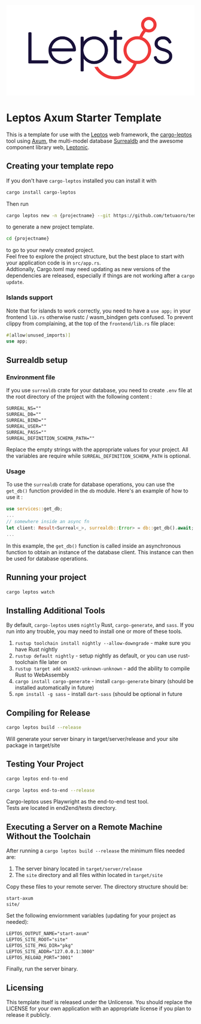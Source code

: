 <picture>
    <source srcset="https://raw.githubusercontent.com/leptos-rs/leptos/main/docs/logos/Leptos_logo_Solid_White.svg" media="(prefers-color-scheme: dark)">
    <img src="https://raw.githubusercontent.com/leptos-rs/leptos/main/docs/logos/Leptos_logo_RGB.svg" alt="Leptos Logo">
</picture>

# Leptos Axum Starter Template

This is a template for use with the [Leptos](https://github.com/leptos-rs/leptos) web framework, the [cargo-leptos](https://github.com/akesson/cargo-leptos) tool using [Axum](https://github.com/tokio-rs/axum), the multi-model database [Surrealdb](https://github.com/surrealdb/surrealdb/) and the awesome component library web, [Leptonic](https://github.com/lpotthast/leptonic).

## Creating your template repo

If you don't have `cargo-leptos` installed you can install it with

```bash
cargo install cargo-leptos
```

Then run
```bash
cargo leptos new -n {projectname} --git https://github.com/tetuaoro/template-leptos-workspace/
```

to generate a new project template.

```bash
cd {projectname}
```

to go to your newly created project.  
Feel free to explore the project structure, but the best place to start with your application code is in `src/app.rs`.  
Addtionally, Cargo.toml may need updating as new versions of the dependencies are released, especially if things are not working after a `cargo update`.

### Islands support

Note that for islands to work correctly, you need to have a `use app;` in your frontend `lib.rs` otherwise rustc / wasm_bindgen gets confused.
To prevent clippy from complaining, at the top of the `frontend/lib.rs` file place:
```rust
#[allow(unused_imports)]
use app;
```

## Surrealdb setup
### Environment file

If you use `surrealdb` crate for your database, you need to create `.env` file  at the root directory of the project with the following content :

```
SURREAL_NS=""
SURREAL_DB=""
SURREAL_BIND=""
SURREAL_USER=""
SURREAL_PASS=""
SURREAL_DEFINITION_SCHEMA_PATH=""
```

Replace the empty strings with the appropriate values for your project. All the variables are require while `SURREAL_DEFINITION_SCHEMA_PATH` is optional.

### Usage

To use the `surrealdb` crate for database operations, you can use the `get_db()` function provided in the `db` module. Here's an example of how to use it :


```rust
use services::get_db;
...
// somewhere inside an async fn
let client: Result<Surreal<_>, surrealdb::Error> = db::get_db().await;
...
```

In this example, the `get_db()` function is called inside an asynchronous function to obtain an instance of the database client. This instance can then be used for database operations.

## Running your project

```bash
cargo leptos watch
```

## Installing Additional Tools

By default, `cargo-leptos` uses `nightly` Rust, `cargo-generate`, and `sass`. If you run into any trouble, you may need to install one or more of these tools.

1. `rustup toolchain install nightly --allow-downgrade` - make sure you have Rust nightly
2. `rustup default nightly` - setup nightly as default, or you can use rust-toolchain file later on
3. `rustup target add wasm32-unknown-unknown` - add the ability to compile Rust to WebAssembly
4. `cargo install cargo-generate` - install `cargo-generate` binary (should be installed automatically in future)
5. `npm install -g sass` - install `dart-sass` (should be optional in future

## Compiling for Release
```bash
cargo leptos build --release
```

Will generate your server binary in target/server/release and your site package in target/site

## Testing Your Project
```bash
cargo leptos end-to-end
```

```bash
cargo leptos end-to-end --release
```

Cargo-leptos uses Playwright as the end-to-end test tool.  
Tests are located in end2end/tests directory.

## Executing a Server on a Remote Machine Without the Toolchain
After running a `cargo leptos build --release` the minimum files needed are:

1. The server binary located in `target/server/release`
2. The `site` directory and all files within located in `target/site`

Copy these files to your remote server. The directory structure should be:
```text
start-axum
site/
```
Set the following enviornment variables (updating for your project as needed):
```text
LEPTOS_OUTPUT_NAME="start-axum"
LEPTOS_SITE_ROOT="site"
LEPTOS_SITE_PKG_DIR="pkg"
LEPTOS_SITE_ADDR="127.0.0.1:3000"
LEPTOS_RELOAD_PORT="3001"
```
Finally, run the server binary.

## Licensing

This template itself is released under the Unlicense. You should replace the LICENSE for your own application with an appropriate license if you plan to release it publicly.
